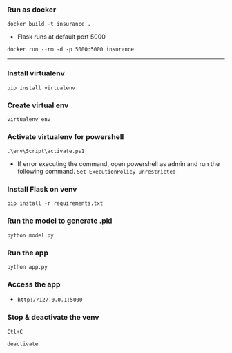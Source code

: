 ### Run as docker 
`docker build -t insurance .`
- Flask runs at default port 5000

`docker run --rm -d -p 5000:5000 insurance`

---

### Install virtualenv
`pip install virtualenv`

###  Create virtual env
`virtualenv env`

### Activate virtualenv for powershell
`.\env\Script\activate.ps1`

- If error executing the command, open powershell as admin and run the following command.
`Set-ExecutionPolicy unrestricted`

### Install Flask on venv
`pip install -r requirements.txt`


### Run the model to generate .pkl
`python model.py`

### Run the app
`python app.py`

### Access the app 
- `http://127.0.0.1:5000`

### Stop & deactivate the venv
`Ctl+C`

`deactivate`
